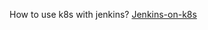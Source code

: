 How to use k8s with jenkins?
[Jenkins-on-k8s](https://cloud.google.com/solutions/jenkins-on-kubernetes-engine)
